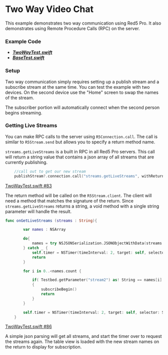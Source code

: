 # Two Way Video Chat

This example demonstrates two way communication using Red5 Pro.  It also demonstrates using Remote Procedure Calls (RPC) on the server.

### Example Code

- ***[TwoWayTest.swift](TwoWayTest.swift)***
- ***[BaseTest.swift](../BaseTest.swift)***

### Setup

Two way communication simply requires setting up a publish stream and a subscribe stream at the same time.  You can test the example with two devices.  On the second device use the "Home" screen to swap the names of the stream. 

The subscriber portion will automatically connect when the second person begins streaming.

### Getting Live Streams

You can make RPC calls to the server using `R5Connection.call`.  The call is similar to `R5Stream.send` but allows you to specify a return method name.

`streams.getLiveStreams` is a built in RPC in all Red5 Pro servers.  This call will return a string value that contains a json array of all streams that are currently publishing.

```Swift
    //call out to get our new stream
    publishStream?.connection.call("streams.getLiveStreams", withReturn: "onGetLiveStreams", withParam: nil)
```

[TwoWayTest.swift #83](TwoWayTest.swift#L83)

The return method will be called on the `R5Stream.client`.  The client will need a method that matches the signature of the return.  Since `streams.getLiveStreams` returns a string, a void method with a single string parameter will handle the result.

```Swift
func onGetLiveStreams (streams : String){

        var names : NSArray

        do{
            names = try NSJSONSerialization.JSONObjectWithData(streams.dataUsingEncoding(NSUTF8StringEncoding)!, options: NSJSONReadingOptions.MutableContainers) as! NSArray
        } catch _ {
            self.timer = NSTimer(timeInterval: 2, target: self, selector: Selector("getStreams"), userInfo: nil, repeats: false)
            return
        }

        for i in 0..<names.count {

            if( Testbed.getParameter("stream2") as! String == names[i] as! String )
            {
                subscribeBegin()
                return
            }
        }

        self.timer = NSTimer(timeInterval: 2, target: self, selector: Selector("getStreams"), userInfo: nil, repeats: false)
    }
```

[TwoWayTest.swift #86](TwoWayTest.swift#L86)

A simple json parsing will get all streams, and start the timer over to request the streams again.  The table view is loaded with the new stream names on the return to display for subscription.
